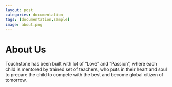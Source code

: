 ```yaml
---
layout: post
categories: documentation
tags: [documentation,sample]
image: about.png
---
```


# About Us

Touchstone has been built with lot of “Love” and “Passion”, where each child is mentored by trained set of teachers, who puts in their heart and soul to prepare the child to compete with the best and become global citizen of tomorrow.
